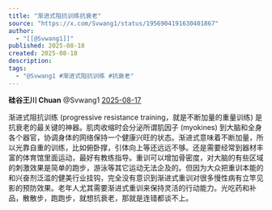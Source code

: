 ```yaml
---
title: "渐进式阻抗训练抗衰老"
source: "https://x.com/Svwang1/status/1956904191630401867"
author:
  - "[[@Svwang1]]"
published: 2025-08-18
created: 2025-08-18
description:
tags:
  - "@Svwang1 #渐进式阻抗训练 #抗衰老"
---
```

**硅谷王川 Chuan** @Svwang1 [2025-08-17](https://x.com/Svwang1/status/1956904191630401867)

渐进式阻抗训练 (progressive resistance training，就是不断加量的重量训练) 是抗衰老的最关键的神器。肌肉收缩时会分泌所谓肌因子 (myokines) 到大脑和全身各个器官，协调身体的网络保持一个健康兴旺的状态。渐进式意味着不断加量，所以光靠自重的训练，比如俯卧撑，引体向上等还远远不够。还是需要经常到器材丰富的体育馆里面运动，最好有教练指导。重训可以增加骨密度，对大脑的有些区域的刺激效果是简单的跑步，游泳等其它运动无法企及的。但因为大众把重训本能的和兴奋剂泛滥的健美行业挂钩，完全没有意识到渐进式重训对很多慢性病有立竿见影的预防效果。老年人尤其需要渐进式重训来保持灵活的行动能力。光吃药和补品，散散步，跑跑步，就想抗衰老，那就是连错都谈不上。